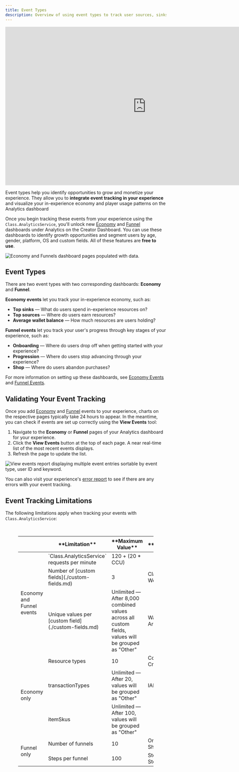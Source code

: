 ```yaml
---
title: Event Types
description: Overview of using event types to track user sources, sinks and milestones in your experience.
---
```


<iframe width="880" height="495" src="https://www.youtube-nocookie.com/embed/NFLP-FVv834" title="YouTube video player" frameborder="0" allow="accelerometer; autoplay; clipboard-write; encrypted-media; gyroscope; picture-in-picture; web-share" allowfullscreen></iframe> <br />

Event types help you identify opportunities to grow and monetize your experience. They allow you to **integrate event tracking in your experience** and visualize your in-experience economy and player usage patterns on the Analytics dashboard

Once you begin tracking these events from your experience using the `Class.AnalyticsService`, you'll unlock new [Economy](./economy-events.md) and [Funnel](./funnel-events.md) dashboards under Analytics on the Creator Dashboard. You can use these dashboards to identify growth opportunities and segment users by age, gender, platform, OS and custom fields. All of these features are **free to use**.

<img src="../../assets/analytics/event-types/Overview-Economy-Funnels.png" alt="Economy and Funnels dashboard pages populated with data."/>

## Event Types

There are two event types with two corresponding dashboards: **Economy** and **Funnel**.
<br />

**Economy events** let you track your in-experience economy, such as:

- **Top sinks** — What do users spend in-experience resources on?
- **Top sources** — Where do users earn resources?
- **Average wallet balance** — How much resources are users holding?

**Funnel events** let you track your user's progress through key stages of your experience, such as:

- **Onboarding** — Where do users drop off when getting started with your experience?
- **Progression** — Where do users stop advancing through your experience?
- **Shop** — Where do users abandon purchases?

For more information on setting up these dashboards, see [Economy Events](./economy-events.md) and [Funnel Events](./funnel-events.md).

## Validating Your Event Tracking

Once you add [Economy](./economy-events.md) and [Funnel](./funnel-events.md) events to your experience, charts on the respective pages typically take 24 hours to appear. In the meantime, you can check if events are set up correctly using the **View Events** tool:

1. Navigate to the **Economy** or **Funnel** pages of your Analytics dashboard for your experience.
2. Click the **View Events** button at the top of each page. A near real-time list of the most recent events displays.
3. Refresh the page to update the list.

<img src="../../assets/analytics/event-types/Event-Tracking.png" alt="View events report displaying multiple event entries sortable by event type, user ID and keyword."/>

You can also visit your experience's [error report](./error-report.md) to see if there are any errors with your event tracking.

## Event Tracking Limitations

The following limitations apply when tracking your events with `Class.AnalyticsService`:

<figure>
<br />
<table><thead>
  <tr>
    <th></th>
    <th>**Limitation**</th>
    <th>**Maximum Value**</th>
    <th>**Examples**</th>
  </tr></thead>
<tbody>
  <tr>
    <td rowspan="3">Economy and Funnel events</td>
    <td>`Class.AnalyticsService` requests per minute</td>
    <td>120 + (20 * CCU)</td>
    <td></td>
  </tr>
  <tr>
    <td>Number of [custom fields](./custom-fields.md)</td>
    <td>3</td>
    <td>Class, Level, Weapon</td>
  </tr>
  <tr>
    <td>Unique values per [custom field](./custom-fields.md)</td>
    <td>Unlimited — After 8,000 combined values across all custom fields, values will be grouped as "Other"</td>
    <td>Warrior, Mage, Archer</td>
  </tr>
  <tr>
    <td rowspan="3">Economy only</td>
    <td>Resource types</td>
    <td>10</td>
    <td>Coins, Gold, Credits</td>
  </tr>
  <tr>
    <td>transactionTypes</td>
    <td>Unlimited — After 20, values will be grouped as "Other"</td>
    <td>IAP, Gameplay</td>
  </tr>
  <tr>
    <td>itemSkus</td>
    <td>Unlimited — After 100, values will be grouped as "Other"</td>
    <td></td>
  </tr>
  <tr>
    <td rowspan="2">Funnel only</td>
    <td>Number of funnels</td>
    <td>10</td>
    <td>Onboarding, Shop</td>
  </tr>
  <tr>
    <td>Steps per funnel</td>
    <td>100</td>
    <td>Step 1, Step 2, Step 3</td>
  </tr>
</tbody>
</table>
</figure>
